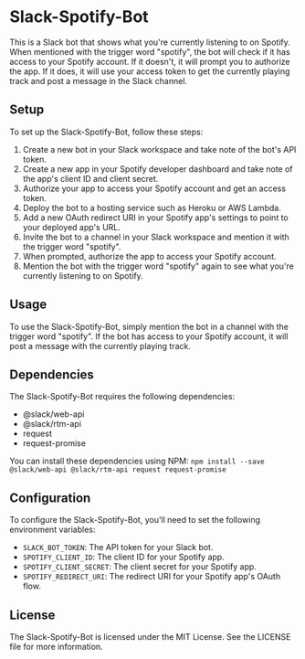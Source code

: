# Slack-Spotify-Bot

This is a Slack bot that shows what you're currently listening to on Spotify. When mentioned with the trigger word "spotify", the bot will check if it has access to your Spotify account. If it doesn't, it will prompt you to authorize the app. If it does, it will use your access token to get the currently playing track and post a message in the Slack channel.

## Setup

To set up the Slack-Spotify-Bot, follow these steps:

1. Create a new bot in your Slack workspace and take note of the bot's API token.
2. Create a new app in your Spotify developer dashboard and take note of the app's client ID and client secret.
3. Authorize your app to access your Spotify account and get an access token.
4. Deploy the bot to a hosting service such as Heroku or AWS Lambda.
5. Add a new OAuth redirect URI in your Spotify app's settings to point to your deployed app's URL.
6. Invite the bot to a channel in your Slack workspace and mention it with the trigger word "spotify".
7. When prompted, authorize the app to access your Spotify account.
8. Mention the bot with the trigger word "spotify" again to see what you're currently listening to on Spotify.

## Usage

To use the Slack-Spotify-Bot, simply mention the bot in a channel with the trigger word "spotify". If the bot has access to your Spotify account, it will post a message with the currently playing track.

## Dependencies

The Slack-Spotify-Bot requires the following dependencies:

- @slack/web-api
- @slack/rtm-api
- request
- request-promise

You can install these dependencies using NPM: `npm install --save @slack/web-api @slack/rtm-api request request-promise`


## Configuration

To configure the Slack-Spotify-Bot, you'll need to set the following environment variables:

- `SLACK_BOT_TOKEN`: The API token for your Slack bot.
- `SPOTIFY_CLIENT_ID`: The client ID for your Spotify app.
- `SPOTIFY_CLIENT_SECRET`: The client secret for your Spotify app.
- `SPOTIFY_REDIRECT_URI`: The redirect URI for your Spotify app's OAuth flow.

## License

The Slack-Spotify-Bot is licensed under the MIT License. See the LICENSE file for more information.



